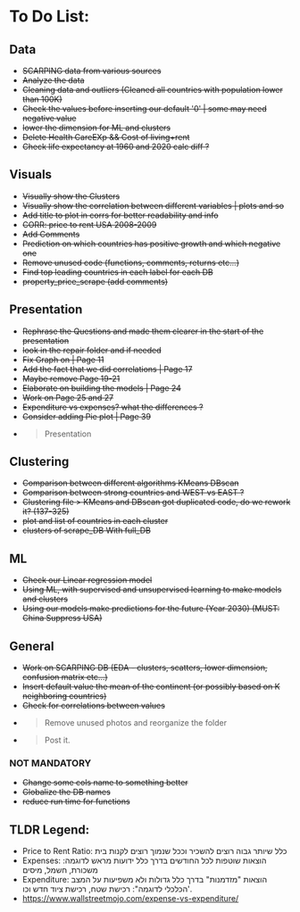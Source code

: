 # To Do List:

## Data

- ~~SCARPING data from various sources~~
- ~~Analyze the data~~
- ~~Cleaning data and outliers (Cleaned all countries with population lower than 100K)~~
- ~~Check the values before inserting our default '0' | some may need negative value~~
- ~~lower the dimension for ML and clusters~~
- ~~Delete Health CareEXp && Cost of living+rent~~
- ~~Check life expectancy at 1960 and 2020 calc diff ?~~

## Visuals

- ~~Visually show the Clusters~~
- ~~Visually show the correlation between different variables | plots and so~~
- ~~Add title to plot in corrs for better readability and info~~
- ~~CORR: price to rent USA 2008-2009~~
- ~~Add Comments~~
- ~~Prediction on which countries has positive growth and which negative one~~
- ~~Remove unused code (functions, comments, returns etc...)~~
- ~~Find top leading countries in each label for each DB~~
- ~~property_price_scrape (add comments)~~

## Presentation

- ~~Rephrase the Questions and made them clearer in the start of the presentation~~
- ~~look in the repair folder and if needed~~
- ~~Fix Graph on | Page 11~~
- ~~Add the fact that we did correlations | Page 17~~
- ~~Maybe remove Page 19-21~~
- ~~Elaborate on building the models | Page 24~~
- ~~Work on Page 25 and 27~~
- ~~Expenditure vs expenses? what the differences ?~~
- ~~Consider adding Pie plot | Page 39~~
- > Presentation

## Clustering

- ~~Comparison between different algorithms KMeans DBscan~~
- ~~Comparison between strong countries and WEST vs EAST ?~~
- ~~Clustering file > KMeans and DBscan got duplicated code, do we rework it? (137-325)~~
- ~~plot and list of countries in each cluster~~
- ~~clusters of scrape_DB With full_DB~~

## ML

- ~~Check our Linear regression model~~
- ~~Using ML, with supervised and unsupervised learning to make models and clusters~~
- ~~Using our models make predictions for the future (Year 2030) (MUST: China Suppress USA)~~

## General

- ~~Work on SCARPING DB (EDA - clusters, scatters, lower dimension, confusion matrix etc...)~~
- ~~Insert default value the mean of the continent (or possibly based on K neighboring countries)~~
- ~~Check for correlations between values~~
- > Remove unused photos and reorganize the folder
- > Post it.

### NOT MANDATORY

- ~~Change some cols name to something better~~
- ~~Globalize the DB names~~
- ~~reduce run time for functions~~

## TLDR Legend:

- Price to Rent Ratio: כלל שיותר גבוה רוצים להשכיר וככל שנמוך רוצים לקנות בית
- Expenses: הוצאות שוטפות לכל החודשים בדרך כלל ידועות מראש לדוגמה: משכורת, חשמל, מיסים
- Expenditure: הוצאות "מזדמנות" בדרך כלל גדולות ולא משפיעות על המצב הכלכלי לדוגמה": רכישת שטח, רכישת ציוד חדש וכו'.
- https://www.wallstreetmojo.com/expense-vs-expenditure/
